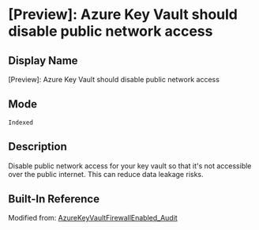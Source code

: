 # [Preview]: Azure Key Vault should disable public network access

## Display Name

[Preview]: Azure Key Vault should disable public network access

## Mode

`Indexed`

## Description

Disable public network access for your key vault so that it's not accessible over the public internet. This can reduce data leakage risks.

## Built-In Reference

Modified from: [AzureKeyVaultFirewallEnabled_Audit](https://github.com/Azure/azure-policy/blob/master/built-in-policies/policyDefinitions/Key%20Vault/AzureKeyVaultFirewallEnabled_Audit.json)
